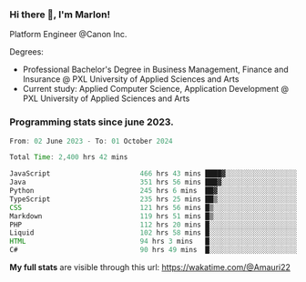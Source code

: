 
### Hi there 👋, I'm Marlon!

Platform Engineer @Canon Inc.

Degrees: 
- Professional Bachelor's Degree in Business Management, Finance and Insurance @ PXL University of Applied Sciences and Arts
- Current study: Applied Computer Science, Application Development @ PXL University of Applied Sciences and Arts

### Programming stats since june 2023.
<!--START_SECTION:waka-->

```java
From: 02 June 2023 - To: 01 October 2024

Total Time: 2,400 hrs 42 mins

JavaScript                      466 hrs 43 mins ████▓░░░░░░░░░░░░░░░░░░░░   19.16 %
Java                            351 hrs 56 mins ███▓░░░░░░░░░░░░░░░░░░░░░   14.45 %
Python                          245 hrs 6 mins  ██▓░░░░░░░░░░░░░░░░░░░░░░   10.06 %
TypeScript                      235 hrs 25 mins ██▒░░░░░░░░░░░░░░░░░░░░░░   09.66 %
CSS                             121 hrs 56 mins █▒░░░░░░░░░░░░░░░░░░░░░░░   05.01 %
Markdown                        119 hrs 51 mins █▒░░░░░░░░░░░░░░░░░░░░░░░   04.92 %
PHP                             112 hrs 20 mins █░░░░░░░░░░░░░░░░░░░░░░░░   04.61 %
Liquid                          102 hrs 58 mins █░░░░░░░░░░░░░░░░░░░░░░░░   04.23 %
HTML                            94 hrs 3 mins   █░░░░░░░░░░░░░░░░░░░░░░░░   03.86 %
C#                              90 hrs 49 mins  █░░░░░░░░░░░░░░░░░░░░░░░░   03.73 %
```

<!--END_SECTION:waka-->
**My full stats** are visible through this url: https://wakatime.com/@Amauri22
